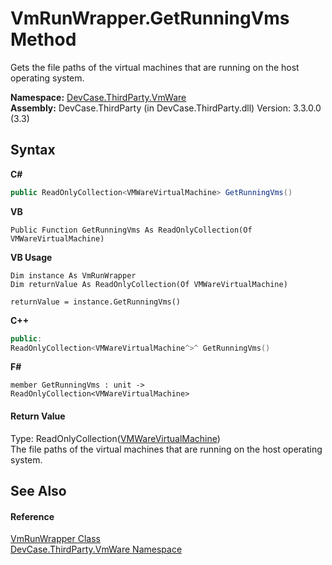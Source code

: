 # VmRunWrapper.GetRunningVms Method 
 

Gets the file paths of the virtual machines that are running on the host operating system.

**Namespace:**&nbsp;<a href="N_DevCase_ThirdParty_VmWare">DevCase.ThirdParty.VmWare</a><br />**Assembly:**&nbsp;DevCase.ThirdParty (in DevCase.ThirdParty.dll) Version: 3.3.0.0 (3.3)

## Syntax

**C#**<br />
``` C#
public ReadOnlyCollection<VMWareVirtualMachine> GetRunningVms()
```

**VB**<br />
``` VB
Public Function GetRunningVms As ReadOnlyCollection(Of VMWareVirtualMachine)
```

**VB Usage**<br />
``` VB Usage
Dim instance As VmRunWrapper
Dim returnValue As ReadOnlyCollection(Of VMWareVirtualMachine)

returnValue = instance.GetRunningVms()
```

**C++**<br />
``` C++
public:
ReadOnlyCollection<VMWareVirtualMachine^>^ GetRunningVms()
```

**F#**<br />
``` F#
member GetRunningVms : unit -> ReadOnlyCollection<VMWareVirtualMachine> 

```


#### Return Value
Type: ReadOnlyCollection(<a href="T_DevCase_ThirdParty_VmWare_VMWareVirtualMachine">VMWareVirtualMachine</a>)<br />The file paths of the virtual machines that are running on the host operating system.

## See Also


#### Reference
<a href="T_DevCase_ThirdParty_VmWare_VmRunWrapper">VmRunWrapper Class</a><br /><a href="N_DevCase_ThirdParty_VmWare">DevCase.ThirdParty.VmWare Namespace</a><br />